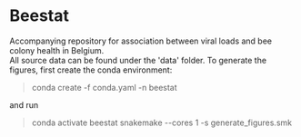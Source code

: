 # Beestat

Accompanying repository for association between viral loads and bee colony health in Belgium.  
All source data can be found under the 'data' folder.
To generate the figures, first create the conda environment:

  > conda create -f conda.yaml -n beestat

and run

  > conda activate beestat
  > snakemake --cores 1 -s generate_figures.smk

